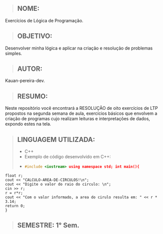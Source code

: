 > ## NOME: 
Exercícios de Lógica de Programação.
> ## OBJETIVO: 
Desenvolver minha lógica e aplicar na criação e resolução de problemas simples. 
> ## AUTOR: 
Kauan-pereira-dev. 
> ## RESUMO: 
Neste repositório você encontrará a RESOLUÇÃO de oito exercícios de LTP propostos na segunda semana de aula, exercícios básicos que envolvem a criação de programas cujo realizam leituras e interpretações de dados, expondo estes na tela.
> ## LINGUAGEM UTILIZADA: 
> - C++
> - Exemplo de código desenvolvido em C++:
> - ~~~cpp
>   #include <iostream> using namespace std; int main(){
    float r;
    cout << "CALCULO-AREA-DE-CIRCULOS!\n";
    cout << "Digite o valor do raio do circulo: \n";
    cin >> r;
    r = r*r;
    cout << "Com o valor informado, a area do cirulo resulta em: " << r * 3.14;
    return 0; 
    }



> ## SEMESTRE: 1° Sem.
